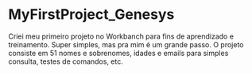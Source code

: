 # MyFirstProject_Genesys
Criei meu primeiro projeto no Workbanch para fins de aprendizado e treinamento. Super simples, mas pra mim é um grande passo. O projeto consiste em 51 nomes e sobrenomes, idades e emails para simples consulta, testes de comandos, etc. 
